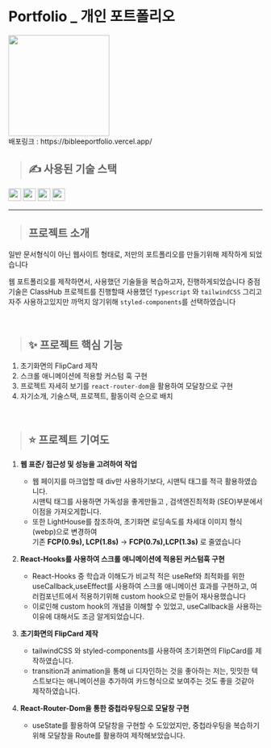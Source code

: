 # Portfolio _ 개인 포트폴리오

<img src="https://github.com/user-attachments/assets/75a0ce96-af9d-4a3e-b0b1-0585408c0f2a" width="200px">
<br/>
배포링크 : https://bibleeportfolio.vercel.app/

<br/>

> ## ✍ 사용된 기술 스택

<img src="https://img.shields.io/badge/react-61DAFB?style=for-the-badge&logo=react&logoColor=black" height="25px"> <img src="https://img.shields.io/badge/TypeScript-3178C6?style=for-the-badge&logo=TypeScript&logoColor=white" height="25px"> <img src="https://img.shields.io/badge/TailwindCSS-06B6D4?style=for-the-badge&logo=TailwindCSS&logoColor=white" height="25px"> <img src="https://img.shields.io/badge/styled components-DB7093?style=flat-square&logo=styled-components&logoColor=white" height="25px"/>


<hr/>

> ## 프로젝트 소개

일반 문서형식이 아닌 웹사이트 형태로, 저만의 포트폴리오를 만들기위해 제작하게 되었습니다

웹 포트폴리오를 제작하면서, 사용했던 기술들을 복습하고자, 진행하게되었습니다
중점 기술은 ClassHub 프로젝트를 진행할때 사용했던 `Typescript` 와 `tailwindCSS` 
그리고 자주 사용하고있지만 까먹지 않기위해 `styled-components`를 선택하였습니다

<br/>

> ## ✨ 프로젝트 핵심 기능
1. 초기화면의 FlipCard 제작
2. 스크롤 애니메이션에 적용할 커스텀 훅 구현
3. 프로젝트 자세히 보기를 `react-router-dom`을 활용하여 모달창으로 구현
4. 자기소개, 기술스택, 프로젝트, 활동이력 순으로 배치

<br/>

> ##  ⭐ 프로젝트 기여도

1. **웹 표준/ 접근성 및 성능을 고려하여 작업**
    - 웹 페이지를 마크업할 때 div만 사용하기보다, 시맨틱 태그를 적극 활용하였습니다.<br/> 시맨틱 태그를 사용하면 가독성을 좋게만들고 , 검색엔진최적화 (SEO)부분에서 이점을 가져오게합니다.
    - 또한 LightHouse를 참조하여, 초기화면 로딩속도를 차세대 이미지 형식(webp)으로 변경하여 <br/>기존 **FCP(0.9s), LCP(1.8s)** ->  **FCP(0.7s),LCP(1.3s)** 로 줄였습니다
2. **React-Hooks를 사용하여 스크롤 애니메이션에 적용된 커스텀훅 구현**
    - React-Hooks 중 학습과 이해도가 비교적 적은 useRef와 최적화를 위한 useCallback,useEffect를 사용하여 스크롤 애니메이션 효과를 구현하고, 여러컴포넌트에서 적용하기위해 custom hook으로 만들어 재사용했습니다
    - 이로인해 custom hook의 개념을 이해할 수 있었고, useCallback을 사용하는 이유에 대해서도 조금 알게되었습니다.
      
3. **초기화면의 FlipCard 제작**
    - tailwindCSS 와 styled-components를 사용하여 초기화면의 FlipCard를 제작하였습니다.
    - transition과 animation을 통해 ui 디자인하는 것을 좋아하는 저는, 밋밋한 텍스트보다는 애니메이션을 추가하여 카드형식으로 보여주는 것도 좋을 것같아 제작하였습니다.
4. **React-Router-Dom을 통한 중첩라우팅으로 모달창 구현**
    - useState를 활용하여 모달창을 구현할 수 도있었지만, 중첩라우팅을 복습하기 위해 모달창을 Route를 활용하여 제작해보았습니다.
